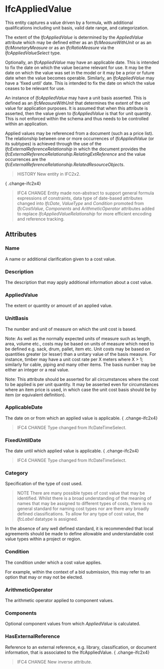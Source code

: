 # IfcAppliedValue

This entity captures a value driven by a formula, with additional qualifications including unit basis, valid date range, and categorization.

The extent of the _IfcAppliedValue_ is determined by the _AppliedValue_ attribute which may be defined either as an _IfcMeasureWithUnit_ or as an _IfcMonetaryMeasure_ or as an _IfcRatioMeasure_ via the _IfcAppliedValueSelect_ type.

Optionally, an _IfcAppliedValue_ may have an applicable date. This is intended to fix the date on which the value became relevant for use. It may be the date on which the value was set in the model or it may be a prior or future date when the value becomes operable. Similarly, an _IfcAppliedValue_ may have a 'fixed until' date. This is intended to fix the date on which the value ceases to be relevant for use.

An instance of _IfcAppliedValue_ may have a unit basis asserted. This is defined as an _IfcMeasureWithUnit_ that determines the extent of the unit value for application purposes. It is assumed that when this attribute is asserted, then the value given to _IfcAppliedValue_ is that for unit quantity. This is not enforced within the schema and thus needs to be controlled within an application.

Applied values may be referenced from a document (such as a price list). The relationship between one or more occurrences of _IfcAppliedValue_ (or its subtypes) is achieved through the use of the _IfcExternalReferenceRelationship_ in which the document provides the _IfcExternalReferenceRelationship.RelatingExtReference_ and the value occurrences are the _IfcExternalReferenceRelationship.RelatedResourceObjects_.

> HISTORY  New entity in IFC2x2.

{ .change-ifc2x4}
> IFC4 CHANGE  Entity made non-abstract to support general formula expressions of constraints, data type of date-based attributes changed into _IfcDate_, _ValueType_ and _Condition_ promoted from _IfcCostValue_, _Components_ and _ArithmeticOperator_ attributes added to replace _IfcAppliedValueRelationship_ for more efficient encoding and reference tracking.

## Attributes

### Name
A name or additional clarification given to a cost value.

### Description
The description that may apply additional information about a cost value.

### AppliedValue
The extent or quantity or amount of an applied value.

### UnitBasis
The number and unit of measure on which the unit cost is based.

Note: As well as the normally expected units of measure such as length, area, volume etc., costs may be based on units of measure which need to be defined e.g. sack, drum, pallet, item etc. Unit costs may be based on quantities greater (or lesser) than a unitary value of the basis measure. For instance, timber may have a unit cost rate per X meters where X > 1; similarly for cable, piping and many other items. The basis number may be either an integer or a real value.

Note: This attribute should be asserted for all circumstances where the cost to be applied is per unit quantity. It may be asserted even for circumstances where an item price is used, in which case the unit cost basis should be by item (or equivalent definition).

### ApplicableDate
The date on or from which an applied value is applicable.
{ .change-ifc2x4}
> IFC4 CHANGE Type changed from IfcDateTimeSelect.

### FixedUntilDate
The date until which applied value is applicable.
{ .change-ifc2x4}
> IFC4 CHANGE Type changed from IfcDateTimeSelect.

### Category
Specification of the type of cost used.

> NOTE  There are many possible types of cost value that may be identified. Whilst there is a broad understanding of the meaning of names that may be assigned to different types of costs, there is no general standard for naming cost types nor are there any broadly defined classifications. To allow for any type of cost value, the _IfcLabel_ datatype is assigned.



In the absence of any well defined standard, it is recommended that local agreements should be made to define allowable and understandable cost value types within a project or region.

### Condition
The condition under which a cost value applies.

For example, within the context of a bid submission, this may refer to an option that may or may not be elected.

### ArithmeticOperator
The arithmetic operator applied to component values.

### Components
Optional component values from which _AppliedValue_ is calculated.

### HasExternalReference
Reference to an external reference, e.g. library, classification, or document information, that is associated to the IfcAppliedValue.
{ .change-ifc2x4}
> IFC4 CHANGE New inverse attribute.
